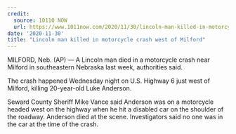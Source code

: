 ```yaml
---
credit:
  source: 10110 NOW
  url: https://www.1011now.com/2020/11/30/lincoln-man-killed-in-motorcycle-crash-west-of-milford/
date: '2020-11-30'
title: "Lincoln man killed in motorcycle crash west of Milford"
---
```

MILFORD, Neb. (AP) — A Lincoln man died in a motorcycle crash near Milford in southeastern Nebraska last week, authorities said.

The crash happened Wednesday night on U.S. Highway 6 just west of Milford, killing 20-year-old Luke Anderson.

Seward County Sheriff Mike Vance said Anderson was on a motorcycle headed west on the highway when he hit a disabled car on the shoulder of the roadway. Anderson died at the scene. Investigators said no one was in the car at the time of the crash.
